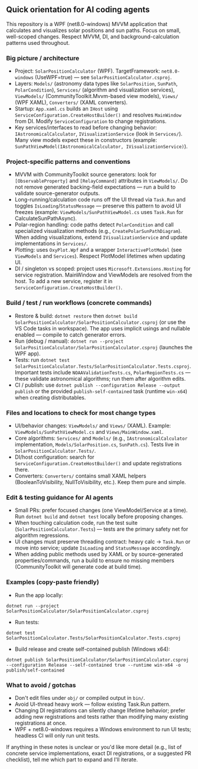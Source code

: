 ## Quick orientation for AI coding agents

This repository is a WPF (net8.0-windows) MVVM application that calculates and visualizes solar positions and sun paths.
Focus on small, well-scoped changes. Respect MVVM, DI, and background-calculation patterns used throughout.

### Big picture / architecture

- Project: `SolarPositionCalculator` (WPF). TargetFramework: `net8.0-windows` (UseWPF=true) — see `SolarPositionCalculator.csproj`.
- Layers: `Models/` (astronomy data types like `SolarPosition`, `SunPath`, `PolarCondition`), `Services/` (algorithm and visualization services), `ViewModels/` (CommunityToolkit.Mvvm-based view models), `Views/` (WPF XAML), `Converters/` (XAML converters).
- Startup: `App.xaml.cs` builds an `IHost` using `ServiceConfiguration.CreateHostBuilder()` and resolves `MainWindow` from DI. Modify `ServiceConfiguration` to change registrations.
- Key services/interfaces to read before changing behavior: `IAstronomicalCalculator`, `IVisualizationService` (look in `Services/`). Many view models expect these in constructors (example: `SunPathViewModel(IAstronomicalCalculator, IVisualizationService)`).

### Project-specific patterns and conventions

- MVVM with CommunityToolkit source generators: look for `[ObservableProperty]` and `[RelayCommand]` attributes in `ViewModels/`. Do not remove generated backing-field expectations — run a build to validate source-generator outputs.
- Long-running/calculation code runs off the UI thread via `Task.Run` and toggles `IsLoading`/`StatusMessage` — preserve this pattern to avoid UI freezes (example: `ViewModels/SunPathViewModel.cs` uses `Task.Run` for CalculateSunPathAsync).
- Polar-region handling: code paths detect `PolarCondition` and call specialized visualization methods (e.g., `CreatePolarSunPathDiagram`). When adding visualizations, extend `IVisualizationService` and update implementations in `Services/`.
- Plotting: uses `OxyPlot.Wpf` and a wrapper `InteractivePlotModel` (see `ViewModels` and `Services`). Respect PlotModel lifetimes when updating UI.
- DI / singleton vs scoped: project uses `Microsoft.Extensions.Hosting` for service registration. MainWindow and ViewModels are resolved from the host. To add a new service, register it in `ServiceConfiguration.CreateHostBuilder()`.

### Build / test / run workflows (concrete commands)

- Restore & build: `dotnet restore` then `dotnet build SolarPositionCalculator/SolarPositionCalculator.csproj` (or use the VS Code tasks in workspace). The app uses implicit usings and nullable enabled — compile to catch generator errors.
- Run (debug / manual): `dotnet run --project SolarPositionCalculator/SolarPositionCalculator.csproj` (launches the WPF app).
- Tests: run `dotnet test SolarPositionCalculator.Tests/SolarPositionCalculator.Tests.csproj`. Important tests include `NOAAValidationTests.cs`, `PolarRegionTests.cs` — these validate astronomical algorithms; run them after algorithm edits.
- CI / publish: use `dotnet publish --configuration Release --output publish` or the provided `publish-self-contained` task (runtime `win-x64`) when creating distributables.

### Files and locations to check for most change types

- UI/behavior changes: `ViewModels/` and `Views/` (XAML). Example: `ViewModels/SunPathViewModel.cs` and `Views/MainWindow.xaml`.
- Core algorithms: `Services/` and `Models/` (e.g., `IAstronomicalCalculator` implementation, `Models/SolarPosition.cs`, `SunPath.cs`). Tests live in `SolarPositionCalculator.Tests/`.
- DI/host configuration: search for `ServiceConfiguration.CreateHostBuilder()` and update registrations there.
- Converters: `Converters/` contains small XAML helpers (BooleanToVisibility, NullToVisibility, etc.). Keep them pure and simple.

### Edit & testing guidance for AI agents

- Small PRs: prefer focused changes (one ViewModel/Service at a time). Run `dotnet build` and `dotnet test` locally before proposing changes.
- When touching calculation code, run the test suite (`SolarPositionCalculator.Tests`) — tests are the primary safety net for algorithm regressions.
- UI changes must preserve threading contract: heavy calc → `Task.Run` or move into service; update `IsLoading` and `StatusMessage` accordingly.
- When adding public methods used by XAML or by source-generated properties/commands, run a build to ensure no missing members (CommunityToolkit will generate code at build time).

### Examples (copy-paste friendly)

- Run the app locally:

```
dotnet run --project SolarPositionCalculator/SolarPositionCalculator.csproj
```

- Run tests:

```
dotnet test SolarPositionCalculator.Tests/SolarPositionCalculator.Tests.csproj
```

- Build release and create self-contained publish (Windows x64):

```
dotnet publish SolarPositionCalculator/SolarPositionCalculator.csproj --configuration Release --self-contained true --runtime win-x64 -o publish/self-contained
```

### What to avoid / gotchas

- Don't edit files under `obj/` or compiled output in `bin/`.
- Avoid UI-thread heavy work — follow existing Task.Run pattern.
- Changing DI registrations can silently change lifetime behavior; prefer adding new registrations and tests rather than modifying many existing registrations at once.
- WPF + net8.0-windows requires a Windows environment to run UI tests; headless CI will only run unit tests.

If anything in these notes is unclear or you'd like more detail (e.g., list of concrete service implementations, exact DI registrations, or a suggested PR checklist), tell me which part to expand and I'll iterate.

